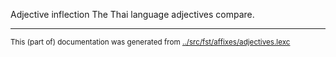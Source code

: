 Adjective inflection
The Thai language adjectives compare.



* * *
<small>This (part of) documentation was generated from [../src/fst/affixes/adjectives.lexc](http://github.com/giellalt/lang-tha/blob/main/../src/fst/affixes/adjectives.lexc)</small>